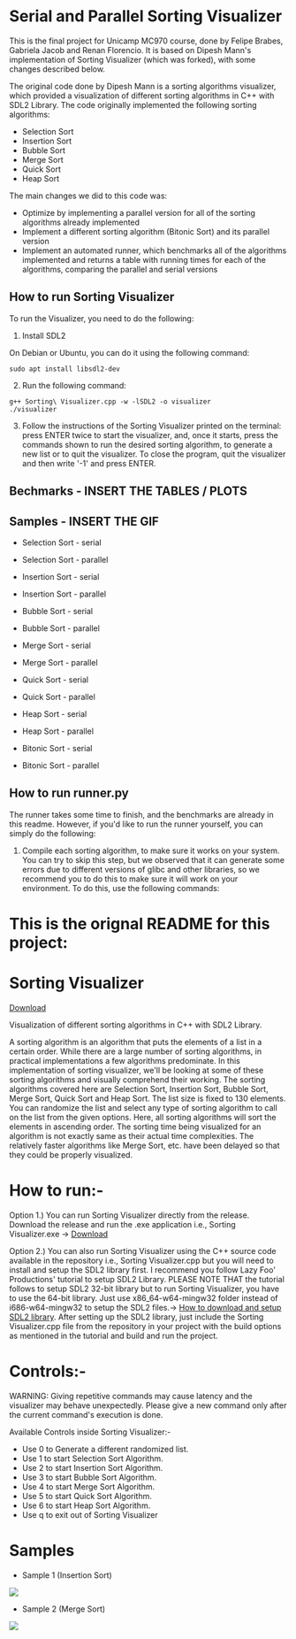# Serial and Parallel Sorting Visualizer

This is the final project for Unicamp MC970 course, done by Felipe Brabes, Gabriela Jacob and Renan Florencio. It is based on Dipesh Mann's implementation of Sorting Visualizer (which was forked), with some changes described below.

The original code done by Dipesh Mann is a sorting algorithms visualizer, which provided a visualization of different sorting algorithms in C++ with SDL2 Library. The code originally implemented the following sorting algorithms:

- Selection Sort
- Insertion Sort
- Bubble Sort
- Merge Sort
- Quick Sort
- Heap Sort

The main changes we did to this code was:

- Optimize by implementing a parallel version for all of the sorting algorithms already implemented
- Implement a different sorting algorithm (Bitonic Sort) and its parallel version
- Implement an automated runner, which benchmarks all of the algorithms implemented and returns a table with running times for each of the algorithms, comparing the parallel and serial versions

## How to run Sorting Visualizer

To run the Visualizer, you need to do the following:

1. Install SDL2

On Debian or Ubuntu, you can do it using the following command:
```
sudo apt install libsdl2-dev

```
2. Run the following command:
```
g++ Sorting\ Visualizer.cpp -w -lSDL2 -o visualizer
./visualizer

```
3. Follow the instructions of the Sorting Visualizer printed on the terminal: press ENTER twice to start the visualizer, and, once it starts, press the commands shown to run the desired sorting algorithm, to generate a new list or to quit the visualizer. To close the program, quit the visualizer and then write '-1' and press ENTER.

## Bechmarks - INSERT THE TABLES / PLOTS

## Samples - INSERT THE GIF

- Selection Sort - serial
- Selection Sort - parallel

- Insertion Sort - serial
- Insertion Sort - parallel

- Bubble Sort - serial
- Bubble Sort - parallel

- Merge Sort - serial
- Merge Sort - parallel

- Quick Sort - serial
- Quick Sort - parallel

- Heap Sort - serial
- Heap Sort - parallel

- Bitonic Sort - serial
- Bitonic Sort - parallel


## How to run runner.py

The runner takes some time to finish, and the benchmarks are already in this readme. However, if you'd like to run the runner yourself, you can simply do the following:

1. Compile each sorting algorithm, to make sure it works on your system. You can try to skip this step, but we observed that it can generate some errors due to different versions of glibc and other libraries, so we recommend you to do this to make sure it will work on your environment. To do this, use the following commands:
















# This is the orignal README for this project:
# Sorting Visualizer

[Download](https://github.com/dipesh-m/Sorting-Visualizer/releases/tag/1.0)

Visualization of different sorting algorithms in C++ with SDL2 Library.

A sorting algorithm is an algorithm that puts the elements of a list in a certain order. While there are a large number of sorting algorithms, in practical implementations a few algorithms predominate.
In this implementation of sorting visualizer, we'll be looking at some of these sorting algorithms and visually comprehend their working.
The sorting algorithms covered here are Selection Sort, Insertion Sort, Bubble Sort, Merge Sort, Quick Sort and Heap Sort.
The list size is fixed to 130 elements. You can randomize the list and select any type of sorting algorithm to call on the list from the given options. Here, all sorting algorithms will sort the elements in ascending order. The sorting time being visualized for an algorithm is not exactly same as their actual time complexities. The relatively faster algorithms like Merge Sort, etc. have been delayed so that they could be properly visualized.

# How to run:-

Option 1.) You can run Sorting Visualizer directly from the release. Download the release and run the .exe application i.e., Sorting Visualizer.exe -> [Download](https://github.com/dipesh-m/Sorting-Visualizer/releases/tag/1.0)

Option 2.) You can also run Sorting Visualizer using the C++ source code available in the repository i.e., Sorting Visualizer.cpp but you will need to install and setup the SDL2 library first. I recommend you follow Lazy Foo' Productions' tutorial to setup SDL2 Library. PLEASE NOTE THAT the tutorial follows to setup SDL2 32-bit library but to run Sorting Visualizer, you have to use the 64-bit library. Just use x86_64-w64-mingw32 folder instead of i686-w64-mingw32 to setup the SDL2 files.-> [How to download and setup SDL2 library](http://lazyfoo.net/tutorials/SDL/01_hello_SDL/index.php).
After setting up the SDL2 library, just include the Sorting Visualizer.cpp file from the repository in your project with the build options as mentioned in the tutorial and build and run the project.

# Controls:-

WARNING: Giving repetitive commands may cause latency and the visualizer may behave unexpectedly. Please give a new command only after the current command's execution is done.

Available Controls inside Sorting Visualizer:-
- Use 0 to Generate a different randomized list.
- Use 1 to start Selection Sort Algorithm.
- Use 2 to start Insertion Sort Algorithm.
- Use 3 to start Bubble Sort Algorithm.
- Use 4 to start Merge Sort Algorithm.
- Use 5 to start Quick Sort Algorithm.
- Use 6 to start Heap Sort Algorithm.
- Use q to exit out of Sorting Visualizer

# Samples

- Sample 1 (Insertion Sort)

![](samples/example1.gif)


- Sample 2 (Merge Sort)

![](samples/example2.gif)
